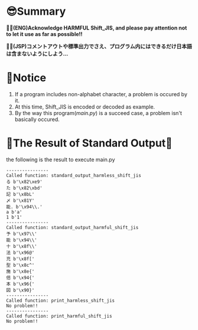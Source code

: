 # 😎Summary
**🚴‍♂️(ENG)Acknowledge HARMFUL Shift_JIS, and please pay attention not to let it use as far as possible!!**

**🚴‍♀️(JSP)コメントアウトや標準出力でさえ、プログラム内にはできるだけ日本語は含まないようにしよう...**

# 🫶Notice
1. If a program includes non-alphabet character, a problem is occured by it.
1. At this time, Shift_JIS is encoded or decoded as example.
1. By the way this program(_main.py_) is a succeed case, a problem isn't basically occured.


# 📝The Result of Standard Output📝
the following is the result to execute main.py

```
----------------
Called function: standard_output_harmless_shift_jis
る b'\x82\xe9'
た b'\x82\xbd'
記 b'\x8bL'
〆 b'\x81Y'
能. b'\x94\\.'
a b'a'
1 b'1'
----------------
Called function: standard_output_harmful_shift_jis
予 b'\x97\\'
能 b'\x94\\'
十 b'\x8f\\'
法 b'\x96@'
充 b'\x8f['
型 b'\x8c^'
施 b'\x8e{'
倍 b'\x94{'
本 b'\x96{'
図 b'\x90}'
----------------
Called function: print_harmless_shift_jis
No problem!!
----------------
Called function: print_harmful_shift_jis
No problem!!
```
